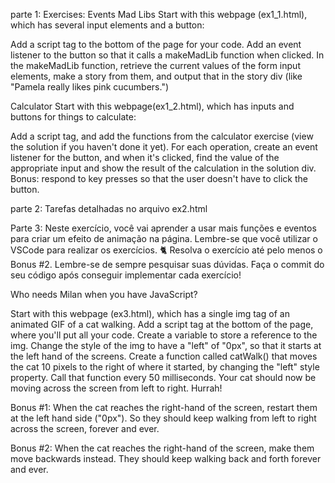 parte 1:
Exercises: Events
Mad Libs
Start with this webpage (ex1_1.html), which has several input elements and a button:

Add a script tag to the bottom of the page for your code.
Add an event listener to the button so that it calls a makeMadLib function when clicked.
In the makeMadLib function, retrieve the current values of the form input elements, make a story from them, and output that in the story div (like "Pamela really likes pink cucumbers.")

Calculator
Start with this webpage(ex1_2.html), which has inputs and buttons for things to calculate:

Add a script tag, and add the functions from the calculator exercise (view the solution if you haven't done it yet).
For each operation, create an event listener for the button, and when it's clicked, find the value of the appropriate input and show the result of the calculation in the solution div.
Bonus: respond to key presses so that the user doesn't have to click the button.

parte 2:
Tarefas detalhadas no arquivo ex2.html

Parte 3:
Neste exercício, você vai aprender a usar mais funções e eventos para criar um efeito de animação na página. Lembre-se que você utilizar o VSCode para realizar os exercícios. 🐈
Resolva o exercício até pelo menos o Bonus #2.
Lembre-se de sempre pesquisar suas dúvidas.
Faça o commit do seu código após conseguir implementar cada exercício!

Who needs Milan when you have JavaScript?

Start with this webpage (ex3.html), which has a single img tag of an animated GIF of a cat walking.
Add a script tag at the bottom of the page, where you'll put all your code.
Create a variable to store a reference to the img.
Change the style of the img to have a "left" of "0px", so that it starts at the left hand of the screens.
Create a function called catWalk() that moves the cat 10 pixels to the right of where it started, by changing the "left" style property.
Call that function every 50 milliseconds. Your cat should now be moving across the screen from left to right. Hurrah!

Bonus #1: When the cat reaches the right-hand of the screen, restart them at the left hand side ("0px"). So they should keep walking from left to right across the screen, forever and ever.

Bonus #2: When the cat reaches the right-hand of the screen, make them move backwards instead. They should keep walking back and forth forever and ever.